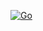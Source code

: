 [![Go](https://github.com/jdtw/links/actions/workflows/go.yml/badge.svg?branch=main)](https://github.com/jdtw/links/actions/workflows/go.yml)
